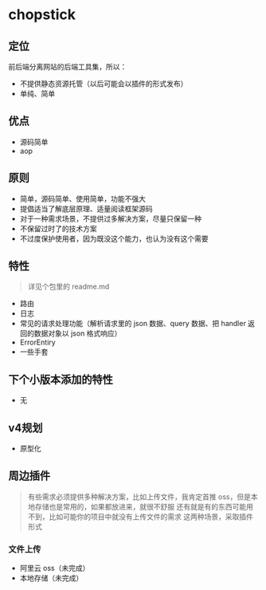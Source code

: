 # chopstick

## 定位
前后端分离网站的后端工具集，所以：
+ 不提供静态资源托管（以后可能会以插件的形式发布）
+ 单纯、简单

## 优点
+ 源码简单
+ aop

## 原则
+ 简单，源码简单、使用简单，功能不强大
+ 提倡适当了解底层原理、适量阅读框架源码
+ 对于一种需求场景，不提供过多解决方案，尽量只保留一种
+ 不保留过时了的技术方案
+ 不过度保护使用者，因为既没这个能力，也认为没有这个需要

## 特性
> 详见个包里的 readme.md

+ 路由
+ 日志
+ 常见的请求处理功能（解析请求里的 json 数据、query 数据、把 handler 返回的数据对象以 json 格式响应）
+ ErrorEntiry
+ 一些手套

## 下个小版本添加的特性
+ 无

## v4规划
+ 原型化

## 周边插件
> 有些需求必须提供多种解决方案，比如上传文件，我肯定首推 oss，但是本地存储也是常用的，如果都放进来，就很不舒服
> 还有就是有的东西可能用不到，比如可能你的项目中就没有上传文件的需求
> 这两种场景，采取插件形式

### 文件上传
+ 阿里云 oss（未完成）
+ 本地存储（未完成）

